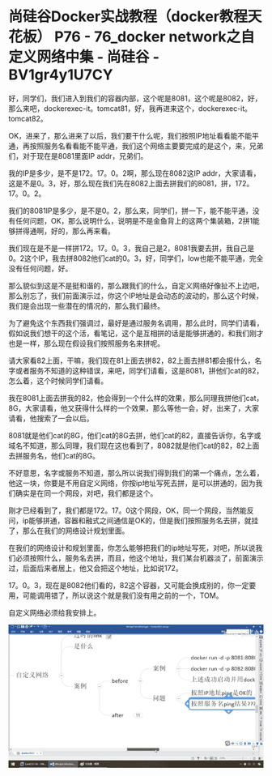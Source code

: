 # 尚硅谷Docker实战教程（docker教程天花板） P76 - 76_docker network之自定义网络中集 - 尚硅谷 - BV1gr4y1U7CY

好，同学们，我们进入到我们的容器内部，这个呢是8081，这个呢是8082，好，那么来吧，dockerexec-it。tomcat81，好，我再进来这个，dockerexec-it。tomcat82。

OK，进来了，那么进来了以后，我们要干什么呢，我们按照IP地址看看能不能平通，再按照服务名看看能不能平通，我们这个网络主要要完成的是这个，来，兄弟们，对于现在是8081里面IP addr，兄弟们。

我的IP是多少，是不是172。17。0。2啊，那么现在8082这IP addr，大家请看，这是不是0。3，好，那么现在我们先在8082上面去拼我们的8081，拼，172。17。0。2。

我们的8081IP是多少，是不是0。2，那么来，同学们，拼一下，能不能平通，没有任何问题，OK，那么说明什么，说明是不是金鱼背上的这两个集装箱，2拼1能够拼得通啊，好的，那么再来看。

我们现在是不是一样拼172。17。0。3，我自己是2，8081我要去拼，我自己是0。2这个IP，我去拼8082他们cat的0。3，好，同学们，low也能不能平通，完全没有任何问题，好。

那么貌似到这是不是挺和谐的，那么跟我们的什么，自定义网络好像扯不上边吧，那么别忘了，我们前面演示过，你这个IP地址是会动态的波动的，那么这个时候，我们是会出现一些潜在的情况的，那么我们最终。

为了避免这个东西我们强调过，最好是通过服务名调用，那么此时，同学们请看，假如说我们想干的这个活，看笔记，这个是互相拼的话是能够拼通的，和我们刚才也是一样，那么现在假设我们按照服务名来拼呢。

请大家看82上面，干嘛，我们现在81上面去拼82，82上面去拼81都会报什么，名字或者服务不知道的这种错误，来吧，同学们请看，这是8081，拼他们cat的82，怎么着，这个时候同学们请看。

我在8081上面去拼我的82，他会得到一个什么样的效果，那么同理我拼他们cat，8G，大家请看，他又获得什么样的一个效果，那么等他一会，好，出来了，大家请看，他搜索了一会以后。

8081就是他们cat的8G，他们cat的8G去拼，他们cat的82，直接告诉你，名字或域名不知道，那么同理，我们现在这也看到了，8082就是他们cat的82，82上面去拼服务名，他们cat的8G。

不好意思，名字或服务不知道，那么所以说我们得到我们的第一个痛点，怎么着，他这一块，你要是不用自定义网络，你按ip地址写死去拼，是可以拼通的，因为我们确实是在同一个网段，对吧，我们都是这个。

刚才已经看到了，我们都是172。17。0这个网段，OK，同一个网段，当然能反问，ip能够拼通，容器和融式之间通信是OK的，但是我们按照服务名去拼，就挂了，那么在我们的网络设计规划里面。

在我们的网络设计和规划里面，你怎么能够把我们的ip地址写死，对吧，所以说我们必须按照什么，服务名去拼，而且，他这个地址，我们某台机器淡了，前面演示过，后面后来者居上，他又会把这个地址，比如说172。

17。0。3，现在是8082他们看的，82这个容器，又可能会换成别的，你一定要用，可能调用错了，所以说这个就是我们没有用之前的一个，TOM。

自定义网络必须给我安排上。

![](img/5e4b06037c237eb008915bc164a54118_1.png)